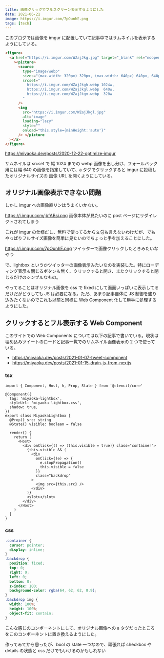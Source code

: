 ```yaml
---
title: 画像クリックでフルスクリーン表示するようにした
date: 2021-06-21
image: https://i.imgur.com/7pOunhE.png
tags: [tech]
---
```


このブログでは画像を imgur に配置していて記事中ではサムネイルを表示するようにしている。

```html
<figure>
  <a href="https://i.imgur.com/WZajJkg.jpg" target="_blank" rel="noopener"
    ><picture>
      <source
        type="image/webp"
        sizes="(max-width: 320px) 320px, (max-width: 640px) 640px, 640px"
        srcset="
          https://i.imgur.com/WZajJkgh.webp 1024w,
          https://i.imgur.com/WZajJkgl.webp  640w,
          https://i.imgur.com/WZajJkgm.webp  320w
        "
      />
      <img
        src="https://i.imgur.com/WZajJkgl.jpg"
        alt="image"
        loading="lazy"
        style=""
        onload="this.style={minHeight:'auto'}"
      /> </picture
  ></a>
</figure>
```

https://miyaoka.dev/posts/2020-12-22-optimize-imgur

サムネイルは srcset で 幅 1024 までの webp 画像を出し分け、フォールバック用には幅 640 の画像を指定していて、a タグでクリックすると imgur に投稿したオリジナルサイズの 画像 URL を開くようにしている。

## オリジナル画像表示できない問題

しかし imgur への画像直リンはうまくいかない。

https://i.imgur.com/jbfABsi.png
画像本体が見たいのに post ページにリダイレクトされてしまう

これが imgur の仕様だし、無料で使ってるから文句も言えないわけだが、でもやっぱりフルサイズ画像を簡単に見たいのでちょっと手を加えることにした。

https://i.imgur.com/7pOunhE.png
ツイッターで画像クリックしたときみたいなやつ

で、lightbox というかツイッターの画像表示みたいなのを実装した。特にローディング表示も閉じるボタンも無く、クリックすると開き、またクリックすると閉じるだけのシンプルなもの。

やってることはオリジナル画像を css で fixed にして画面いっぱいに表示してるだけだがどうしても JS は必要になる。ただ、あまり記事自体に JS 制御を盛り込みたくないのでこれも以前と同様に Web Component 化して勝手に処理するようにした。

## クリックするとフル表示する Web Component

このサイトでの Web Components については以下の記事で書いている。現状は埋め込みツイートのロードと記事一覧でのサムネイル画像表示の 2 つで使っている。

- https://miyaoka.dev/posts/2021-01-07-tweet-component
- https://miyaoka.dev/posts/2021-01-15-drain-js-from-nextjs

### tsx

```tsx
import { Component, Host, h, Prop, State } from '@stencil/core'

@Component({
  tag: 'miyaoka-lightbox',
  styleUrl: 'miyaoka-lightbox.css',
  shadow: true,
})
export class MiyaokaLightbox {
  @Prop() src: string
  @State() visible: boolean = false

  render() {
    return (
      <Host>
        <div onClick={() => (this.visible = true)} class="container">
          {this.visible && (
            <div
              onClick={(e) => {
                e.stopPropagation()
                this.visible = false
              }}
              class="backdrop"
            >
              <img src={this.src} />
            </div>
          )}
          <slot></slot>
        </div>
      </Host>
    )
  }
}
```

### css

```css
.container {
  cursor: pointer;
  display: inline;
}
.backdrop {
  position: fixed;
  top: 0;
  right: 0;
  left: 0;
  bottom: 0;
  z-index: 100;
  background-color: rgba(64, 62, 62, 0.9);
}
.backdrop img {
  width: 100%;
  height: 100%;
  object-fit: contain;
}
```

こんな感じのコンポーネントにして、オリジナル画像への a タグだったところをこのコンポーネントに置き換えるようにした。

作ってみてから思ったが、bool の state 一つなので、頑張れば checkbox や details の状態と css だけでもいけるのかもしれない

